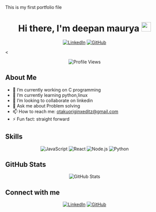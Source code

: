 This is my first portfolio file
<h1 align="center">Hi there, I'm deepan maurya <img src="https://media.giphy.com/media/hvRJCLFzcasrR4ia7z/giphy.gif" width="30px"></h1>

<p align="center">
  <a href="www.linkedin.com/in/dev-deepan"><img src="https://img.shields.io/badge/LinkedIn-0077B5?style=for-the-badge&logo=linkedin&logoColor=white" alt="LinkedIn"></a>
  <a href="https://github.com/strrev-dev"><img src="https://img.shields.io/badge/GitHub-100000?style=for-the-badge&logo=github&logoColor=white" alt="GitHub"></a>
</p>

<<p align="center">
  <img src="https://komarev.com/ghpvc/?username=strrev-dev&style=flat-square&color=blue" alt="Profile Views">
</p>


## About Me

- 🔭 I’m currently working on C programming
- 🌱 I’m currently learning python,linux
- 👯 I’m looking to collaborate on linkedin
- 💬 Ask me about Problem solving
- 📫 How to reach me: otakuoriginxeditz@gmail.com
- ⚡ Fun fact: straight forward

## Skills

<p align="center">
  <img src="https://img.shields.io/badge/JavaScript-323330?style=for-the-badge&logo=javascript&logoColor=F7DF1E" alt="JavaScript">
  <img src="https://img.shields.io/badge/React-20232A?style=for-the-badge&logo=react&logoColor=61DAFB" alt="React">
  <img src="https://img.shields.io/badge/Node.js-339933?style=for-the-badge&logo=nodedotjs&logoColor=white" alt="Node.js">
  <img src="https://img.shields.io/badge/Python-3776AB?style=for-the-badge&logo=python&logoColor=white" alt="Python">
  
</p>

## GitHub Stats

<p align="center">
  <img src="https://github-readme-stats.vercel.app/api?username=your-github-username&show_icons=true&theme=radical" alt="GitHub Stats">
</p>

## Connect with me

<p align="center">
  <a href="www.linkedin.com/in/dev-deepan"><img src="https://img.shields.io/badge/LinkedIn-0077B5?style=for-the-badge&logo=linkedin&logoColor=white" alt="LinkedIn"></a>
  <a href="https://github.com/strrev-dev"><img src="https://img.shields.io/badge/GitHub-100000?style=for-the-badge&logo=github&logoColor=white" alt="GitHub"></a>

</p>
